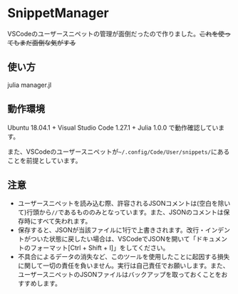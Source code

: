# SnippetManager
VSCodeのユーザースニペットの管理が面倒だったので作りました。~~これを使ってもまだ面倒な気がする~~

## 使い方
julia manager.jl

## 動作環境
Ubuntu 18.04.1 + Visual Studio Code 1.27.1 + Julia 1.0.0 で動作確認しています。

また、VSCodeのユーザースニペットが`~/.config/Code/User/snippets/`にあることを前提としています。

## 注意
- ユーザースニペットを読み込む際、許容されるJSONコメントは(空白を除いて)行頭から`//`であるもののみとなっています。また、JSONのコメントは保存時にすべて失われます。
- 保存すると、JSONが当該ファイルに1行で上書きされます。改行・インデントがついた状態に戻したい場合は、VSCodeでJSONを開いて「ドキュメントのフォーマット[Ctrl + Shift + I]」をしてください。
- 不具合によるデータの消失など、このツールを使用したことに起因する損失に関して一切の責任を負いません。実行は自己責任でお願いします。また、ユーザースニペットのJSONファイルはバックアップを取っておくことをおすすめします。
